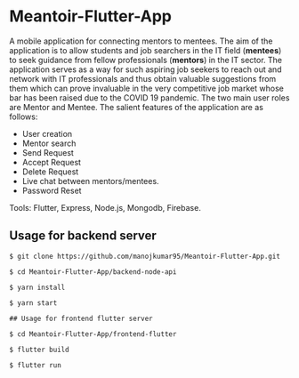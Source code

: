 # Meantoir-Flutter-App
A mobile application for connecting mentors to mentees. The aim of the application is to allow students and job searchers in the IT field (**mentees**) to seek guidance from fellow professionals (**mentors**) in the IT sector. The application serves as a way for such aspiring job seekers to reach out and network with IT professionals and thus obtain valuable suggestions from them which can prove invaluable in the very competitive job market whose bar has been raised due to the COVID 19 pandemic. The two main user roles are Mentor and Mentee. The salient features of the application are as follows:

- User creation
- Mentor search
- Send Request
- Accept Request
- Delete Request
- Live chat between mentors/mentees.
- Password Reset

Tools: Flutter, Express, Node.js, Mongodb, Firebase.

## Usage for backend server

```
$ git clone https://github.com/manojkumar95/Meantoir-Flutter-App.git

$ cd Meantoir-Flutter-App/backend-node-api

$ yarn install

$ yarn start

## Usage for frontend flutter server

$ cd Meantoir-Flutter-App/frontend-flutter

$ flutter build

$ flutter run

